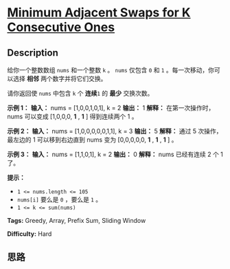# [Minimum Adjacent Swaps for K Consecutive Ones][title]

## Description

给你一个整数数组 `nums` 和一个整数 `k` 。 `nums` 仅包含 `0` 和 `1` 。每一次移动，你可以选择 **相邻**
两个数字并将它们交换。

请你返回使 `nums` 中包含 `k` 个 **连续**`1` 的 **最少** 交换次数。

**示例 1：**
            **输入：** nums = [1,0,0,1,0,1], k = 2    **输出：** 1    **解释：** 在第一次操作时，nums 可以变成 [1,0,0,0, **1** , **1** ] 得到连续两个 1 。    

**示例 2：**
            **输入：** nums = [1,0,0,0,0,0,1,1], k = 3    **输出：** 5    **解释：** 通过 5 次操作，最左边的 1 可以移到右边直到 nums 变为 [0,0,0,0,0, **1** , **1** , **1** ] 。    

**示例 3：**
            **输入：** nums = [1,1,0,1], k = 2    **输出：** 0    **解释：** nums 已经有连续 2 个 1 了。    

**提示：**

  * `1 <= nums.length <= 105`
  * `nums[i]` 要么是 `0` ，要么是 `1` 。
  * `1 <= k <= sum(nums)`


**Tags:** Greedy, Array, Prefix Sum, Sliding Window

**Difficulty:** Hard

## 思路

[title]: https://leetcode-cn.com/problems/minimum-adjacent-swaps-for-k-consecutive-ones
